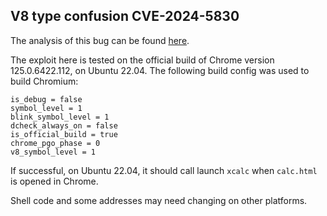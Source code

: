 ## V8 type confusion CVE-2024-5830

The analysis of this bug can be found [here](). 

The exploit here is tested on the official build of Chrome version 125.0.6422.112, on Ubuntu 22.04. The following build config was used to build Chromium:

```
is_debug = false
symbol_level = 1
blink_symbol_level = 1
dcheck_always_on = false
is_official_build = true
chrome_pgo_phase = 0
v8_symbol_level = 1
```

If successful, on Ubuntu 22.04, it should call launch `xcalc` when `calc.html` is opened in Chrome.

Shell code and some addresses may need changing on other platforms.


